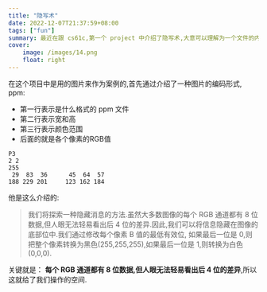 ```yaml
---
title: "隐写术"
date: 2022-12-07T21:37:59+08:00
tags: ["fun"]
summary: 最近在跟 cs61c,第一个 project 中介绍了隐写术,大意可以理解为一个文件的内容是`123`,在经过特定的编码转换后成了`456`.
cover:
    image: /images/14.png
    float: right
---
```


在这个项目中是用的图片来作为案例的,首先通过介绍了一种图片的编码形式, ppm:
- 第一行表示是什么格式的 ppm 文件
- 第二行表示宽和高
- 第三行表示颜色范围
- 后面的就是各个像素的RGB值

```
P3
2 2
255
 29  83  36      45  64  57
188 229 201     123 162 184

```

他是这么介绍的:

> 我们将探索一种隐藏消息的方法.虽然大多数图像的每个 RGB 通道都有 8 位数据,但人眼无法轻易看出后 4 位的差异.因此,我们可以将信息隐藏在图像的底部位中.我们通过修改每个像素 B 值的最低有效位, 如果最后一位是 0,则把整个像素转换为黑色(255,255,255),如果最后一位是 1,则转换为白色(0,0,0).

关键就是： **每个 RGB 通道都有 8 位数据,但人眼无法轻易看出后 4 位的差异**,所以这就给了我们操作的空间.
